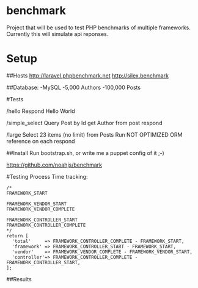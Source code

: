 benchmark
=========

Project that will be used to test PHP benchmarks of multiple frameworks.
Currently this will simulate api reponses.

Setup
===
##Hosts
http://laravel.phpbenchmark.net
http://silex.benchmark

##Database:
-MySQL
-5,000 Authors
-100,000 Posts

#Tests

/hello
  Respond Hello World

/simple_select
  Query Post by Id
  get Author from post
  respond

/large
  Select 23 items (no limit) from Posts
  Run NOT OPTIMIZED ORM reference on each
  respond

##Install
Run bootstrap.sh, or write me a puppet config of it ;-)

https://github.com/noahjs/benchmark

#Testing Process
Time tracking:

    /*
    FRAMEWORK_START

    FRAMEWORK_VENDOR_START
    FRAMEWORK_VENDOR_COMPLETE

    FRAMEWORK_CONTROLLER_START
    FRAMEWORK_CONTROLLER_COMPLETE
    */
    return [
      'total'     => FRAMEWORK_CONTROLLER_COMPLETE - FRAMEWORK_START,
      'framework' => FRAMEWORK_CONTROLLER_START - FRAMEWORK_START,
      'vendor'    => FRAMEWORK_VENDOR_COMPLETE - FRAMEWORK_VENDOR_START,
      'controller'=> FRAMEWORK_CONTROLLER_COMPLETE - FRAMEWORK_CONTROLLER_START,
    ];

##Results
